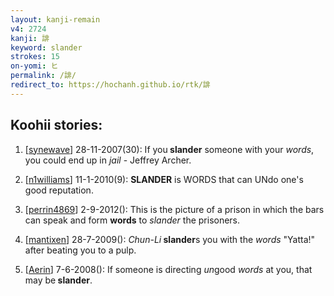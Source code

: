 ```yaml
---
layout: kanji-remain
v4: 2724
kanji: 誹
keyword: slander
strokes: 15
on-yomi: ヒ
permalink: /誹/
redirect_to: https://hochanh.github.io/rtk/誹
---
```


## Koohii stories: 

1) [<a href="http://kanji.koohii.com/profile/synewave">synewave</a>] 28-11-2007(30): If you<strong> slander</strong> someone with your <em>words</em>, you could end up in <em>jail</em> - Jeffrey Archer.

2) [<a href="http://kanji.koohii.com/profile/n1williams">n1williams</a>] 11-1-2010(9): <strong>SLANDER</strong> is WORDS that can UNdo one&#039;s good reputation.

3) [<a href="http://kanji.koohii.com/profile/perrin4869">perrin4869</a>] 2-9-2012(): This is the picture of a prison in which the bars can speak and form <strong>words</strong> to <em>slander</em> the prisoners.

4) [<a href="http://kanji.koohii.com/profile/mantixen">mantixen</a>] 28-7-2009(): <em>Chun-Li</em><strong> slander</strong>s you with the <em>words</em> &quot;Yatta!&quot; after beating you to a pulp.

5) [<a href="http://kanji.koohii.com/profile/Aerin">Aerin</a>] 7-6-2008(): If someone is directing <em>un</em>good <em>words</em> at you, that may be<strong> slander</strong>.

